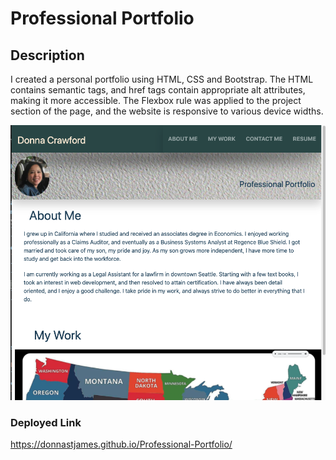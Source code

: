 # Professional Portfolio

## Description

I created a personal portfolio using HTML, CSS and Bootstrap.  The HTML contains semantic tags, and href tags contain appropriate alt attributes, making it more accessible.  The Flexbox rule was applied to the project section of the page, and the website is responsive to various device widths.

![Screen Shot of my Project](./Assets/Portfolio.png)

### Deployed Link 

https://donnastjames.github.io/Professional-Portfolio/


